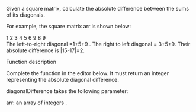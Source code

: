 Given a square matrix, calculate the absolute difference between the sums of its diagonals.

For example, the square matrix arr is shown below:

1 2 3
4 5 6
9 8 9  
The left-to-right diagonal =1+5+9 . The right to left diagonal = 3+5+9. Their absolute difference is |15-17|=2.

Function description

Complete the  function in the editor below. It must return an integer representing the absolute diagonal difference.

diagonalDifference takes the following parameter:

arr: an array of integers .